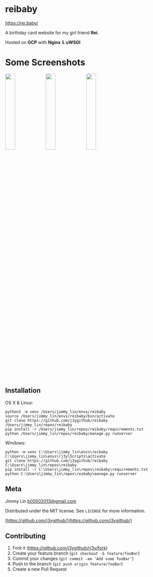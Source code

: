 # reibaby

https://rei.baby/

A birthday card website for my girl friend **Rei**.

Hosted on **GCP** with **Nginx** & **uWSGI**

# Some Screenshots

<img src="https://github.com/j3ygithub/reibaby/blob/master/docs/images/screenshot1.png" width="25%">
<img src="https://github.com/j3ygithub/reibaby/blob/master/docs/images/screenshot2.png" width="25%">
<img src="https://github.com/j3ygithub/reibaby/blob/master/docs/images/screenshot3.png" width="25%">

## Installation

OS X & Linux:

```
python3 -m venv /Users/jimmy_lin/envs/reibaby
source /Users/jimmy_lin/envs/reibaby/bin/activate
git clone https://github.com/j3ygithub/reibaby /Users/jimmy_lin/repos/reibaby
pip install -r /Users/jimmy_lin/repos/reibaby/requirements.txt
python /Users/jimmy_lin/repos/reibaby/manage.py runserver
```

Windows:

```
python -m venv C:\Users\jimmy_lin\envs\reibaby
C:\Users\jimmy_lin\envs\rj3y\Scripts\activate
git clone https://github.com/j3ygithub/reibaby C:\Users\jimmy_lin\repos\reibaby
pip install -r C:\Users\jimmy_lin\repos\reibaby\requirements.txt
python C:\Users\jimmy_lin\repos\reibaby\manage.py runserver
```

## Meta

Jimmy Lin <b00502013@gmail.com>

Distributed under the MIT license. See ``LICENSE`` for more information.

[https://github.com/j3ygithub/](https://github.com/j3ygithub/)

## Contributing

1. Fork it (<https://github.com/j3ygithub/rj3y/fork>)
2. Create your feature branch (`git checkout -b feature/fooBar`)
3. Commit your changes (`git commit -am 'Add some fooBar'`)
4. Push to the branch (`git push origin feature/fooBar`)
5. Create a new Pull Request
